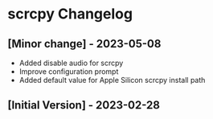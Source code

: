 # scrcpy Changelog

## [Minor change] - 2023-05-08

- Added disable audio for scrcpy
- Improve configuration prompt
- Added default value for Apple Silicon scrcpy install path

## [Initial Version] - 2023-02-28
